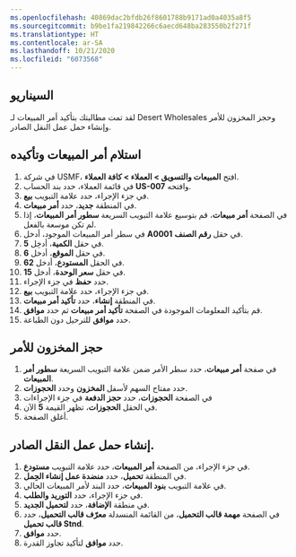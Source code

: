 ```yaml
---
ms.openlocfilehash: 40869dac2bfdb26f8601788b9171ad0a4035a8f5
ms.sourcegitcommit: b9be1fa219842266c6aecd648ba283550b2f271f
ms.translationtype: HT
ms.contentlocale: ar-SA
ms.lasthandoff: 10/21/2020
ms.locfileid: "6073568"
---
```

## <a name="scenario"></a>السيناريو

لقد تمت مطالبتك بتأكيد أمر المبيعات لـ Desert Wholesales وحجز المخزون للأمر وإنشاء حمل عمل النقل الصادر.

## <a name="receive-and-confirm-the-sales-order"></a>استلام أمر المبيعات وتأكيده

1.  في شركة USMF، افتح **المبيعات والتسويق > العملاء > كافة العملاء**.
2.  في قائمة العملاء، حدد بند الحساب **US-007** وافتحه.
3.  في جزء الإجراء، حدد علامة التبويب **بيع**.
4.  في المنطقة **جديد**، حدد **أمر مبيعات**.
5.  في الصفحة **أمر مبيعات**، قم بتوسيع علامة التبويب السريعة **سطور أمر المبيعات**، إذا لم تكن موسعة بالفعل.
6.  في سطر أمر المبيعات الموجود، أدخل **A0001** في حقل **رقم الصنف**.
7.  في حقل **الكمية**، أدخِل **5**.
8.  في حقل **الموقع**، أدخل **6**.
9.  في الحقل **المستودع**، أدخل **62**.
10. في حقل **سعر الوحدة**، أدخل **15**.
11. حدد **حفظ** في جزء الإجراء.
12. في جزء الإجراء، حدد علامة التبويب **بيع**.
13. في المنطقة **إنشاء**، حدد **تأكيد أمر مبيعات**.
14. قم بتأكيد المعلومات الموجودة في الصفحة **تأكيد أمر مبيعات** ثم حدد **موافق**.
15. حدد **موافق** للترحيل دون الطباعة.

##  <a name="reserve-stock-for-the-order"></a>حجز المخزون للأمر

1.  في صفحة **أمر مبيعات**، حدد سطر الأمر ضمن علامة التبويب السريعة **سطور أمر المبيعات**.
2.  حدد مفتاح السهم لأسفل **المخزون** وحدد **الحجوزات**.
3.  في الصفحة **الحجوزات**، حدد **حجز الدفعة** في جزء الإجراءات
4. في الحقل **الحجوزات**، تظهر القيمة **5** الآن.
5.  أغلق الصفحة.

## <a name="create-an-outbound-transportation-load"></a>إنشاء حمل عمل النقل الصادر.

1.  في جزء الإجراء، من الصفحة **أمر المبيعات**، حدد علامة التبويب **مستودع**.
2.  في المنطقة **تحميل**، حدد **منضدة عمل إنشاء الحِمل**.
3.  في علامة التبويب **بنود المبيعات**، حدد البند لأمر المبيعات الحالي.
4.  في جزء الإجراء، حدد **التوريد والطلب**.
5.  في منطقة **الإضافة**، حدد **لتحميل الجديد**.
6.  في الصفحة **مهمة قالب التحميل**، من القائمة المنسدلة **معرّف قالب التحميل**، حدد **قالب تحميل Stnd**.
7.  حدد **موافق**.
8.  حدد **موافق** لتأكيد تجاوز القدرة.

